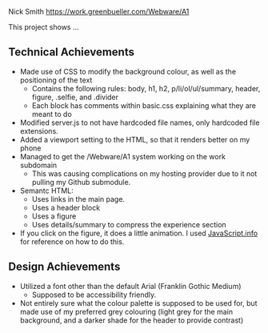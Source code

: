 Nick Smith
https://work.greenbueller.com/Webware/A1

This project shows ...

## Technical Achievements
- Made use of CSS to modify the background colour, as well as the positioning of the text
  - Contains the following rules: body, h1, h2, p/li/ol/ul/summary, header, figure, .selfie, and .divider
  - Each block has comments within basic.css explaining what they are meant to do
- Modified server.js to not have hardcoded file names, only hardcoded file extensions.
- Added a viewport setting to the HTML, so that it renders better on my phone
- Managed to get the /Webware/A1 system working on the work subdomain
  - This was causing complications on my hosting provider due to it not pulling my Github submodule.
- Semantc HTML:
  - Uses links in the main page.
  - Uses a header block
  - Uses a figure
  - Uses details/summary to compress the experience section
- If you click on the figure, it does a little animation. I used [JavaScript.info](https://javascript.info/js-animation) for reference on how to do this.

## Design Achievements
- Utilized a font other than the default Arial (Franklin Gothic Medium)
  - Supposed to be accessibility friendly.
- Not entirely sure what the colour palette is supposed to be used for, but made use of my preferred grey colouring (light grey for the main background, and a darker shade for the header to provide contrast)